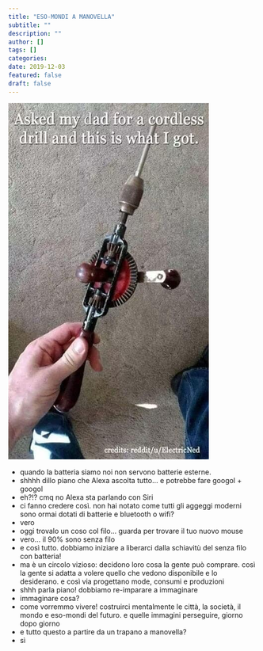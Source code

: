 ```yaml
---
title: "ESO-MONDI A MANOVELLA"
subtitle: ""
description: ""
author: []
tags: []
categories:
date: 2019-12-03
featured: false
draft: false
---
```

![](../../../assets/img/post/2019/trapano-manovella-featured.jpg)

- quando la batteria siamo noi non servono batterie esterne.
- shhhh dillo piano che Alexa ascolta tutto... e potrebbe fare googol + googol
- eh?!? cmq no Alexa sta parlando con Siri
- ci fanno credere così. non hai notato come tutti gli aggeggi moderni sono ormai dotati di batterie e bluetooth o wifi?
- vero
- oggi trovalo un coso col filo... guarda per trovare il tuo nuovo mouse
- vero... il 90% sono senza filo
- e così tutto. dobbiamo iniziare a liberarci dalla schiavitù del senza filo con batteria!
- ma è un circolo vizioso: decidono loro cosa la gente può comprare. così la gente si adatta a volere quello che vedono disponibile e lo desiderano. e così via progettano mode, consumi e produzioni
- shhh parla piano! dobbiamo re-imparare a immaginare
- immaginare cosa?
- come vorremmo vivere! costruirci mentalmente le città, la società, il mondo e eso-mondi del futuro. e quelle immagini perseguire, giorno dopo giorno
- e tutto questo a partire da un trapano a manovella?
- sì
